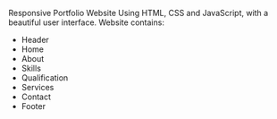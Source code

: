 
Responsive Portfolio Website Using HTML, CSS and JavaScript, with a beautiful user interface. 
Website contains: 
- Header 
- Home
- About
- Skills
- Qualification
- Services
- Contact
- Footer 
